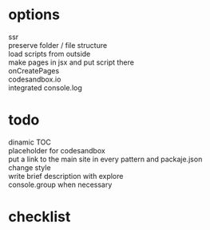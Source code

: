 # options

ssr  
preserve folder / file structure  
load scripts from outside  
make pages in jsx and put script there  
onCreatePages  
codesandbox.io  
integrated console.log

# todo

dinamic TOC  
placeholder for codesandbox  
put a link to the main site in every pattern and packaje.json  
change style  
write brief description with explore  
console.group when necessary  

# checklist

<!-- .md   -->
<!-- .ts   -->
<!-- .html   -->
<!-- transfer explanations from .html to .md -->
<!-- .md renamed -->
<!-- .html renamed   -->
<!-- remove what's not necessary from folders   -->
<!-- import to github -->
